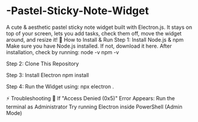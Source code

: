 # -Pastel-Sticky-Note-Widget
A cute &amp; aesthetic pastel sticky note widget built with Electron.js. It stays on top of your screen, lets you add tasks, check them off, move the widget around, and resize it!
📂 How to Install & Run
Step 1: Install Node.js & npm
Make sure you have Node.js installed. If not, download it here.
After installation, check by running:
node -v
npm -v

Step 2: Clone This Repository

Step 3: Install Electron
npm install

Step 4: Run the Widget using: 
npx electron .

⚡ Troubleshooting
🛑 If "Access Denied (0x5)" Error Appears:
Run the terminal as Administrator
Try running Electron inside PowerShell (Admin Mode)
